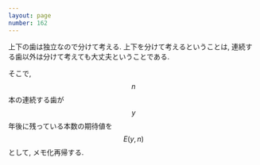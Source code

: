 ```yaml
---
layout: page
number: 162
---
```

上下の歯は独立なので分けて考える. 上下を分けて考えるということは, 連続する歯以外は分けて考えても大丈夫ということである.

そこで, $$ n $$ 本の連続する歯が $$ y $$ 年後に残っている本数の期待値を $$ E(y, n) $$ として, メモ化再帰する.
